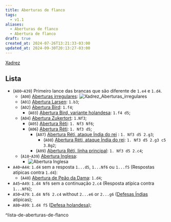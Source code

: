 ```yaml
---
title: Aberturas de flanco
tags:
  - v1.1
aliases:
  - Aberturas de flanco
  - Abertura de flanco
draft: true
created_at: 2024-07-26T13:21:33-03:00
updated_at: 2024-09-30T20:13:27-03:00
---
```


[Xadrez](../../../../sementes/2024/07/06/Xadrez.md)
## Lista
-  (`A00`–`A39`) Primeiro lance das brancas que são diferente de `1.e4` e `1.d4`.
	-  (`A00`) [Aberturas irregulares](../../../../sementes/2024/07/06/Xadrez_Aberturas_irregulares.md): ![Xadrez_Aberturas_irregulares](../../../../sementes/2024/07/06/Xadrez_Aberturas_irregulares.md#^lista-de-aberturas-irregulares)
	-  (`A01`) [Abertura Larsen](../12/Xadrez_Abertura_Larsen.md): `1.b3`;
	-  (`A02`) [Abertura Bird](Xadrez_Abertura_Bird.md): `1.f4`;
		-  (`A03`) [Abertura Bird, variante holandesa](Xadrez_Abertura_Bird.md#variante%20Holandesa): `1.f4 d5`;
	-  (`A04`) [Abertura Zukertort](../../../../ideias/2024/07/26/Xadrez_Abertura_Reti.md): `1.Nf3`;
		-  (`A05`) [Abertura Réti](../../../../ideias/2024/07/26/Xadrez_Abertura_Reti.md): `1. Nf3 Nf6`;
		-  (`A06`) [Abertura Réti](../../../../ideias/2024/07/26/Xadrez_Abertura_Reti.md): `1. Nf3 d5`;
			-  (`A07`) [Abertura Réti, ataque Índia do rei](../../../../ideias/2024/07/26/Xadrez_Abertura_Reti.md) : `1. Nf3 d5 2.g3`;
				-  (`A08`) [Abertura Réti, ataque Índia do rei](../../../../ideias/2024/07/26/Xadrez_Abertura_Reti.md): `1. Nf3 d5 2.g3 c5 3.Bg2`;
			-  (`A09`) [Abertura Réti, linha principal](../../../../ideias/2024/07/26/Xadrez_Abertura_Reti.md): `1. Nf3 d5 2.c4`;
	-  (`A10`-`A39`) [Abertura Inglesa](Xadrez_Abertura_Inglesa.md):
		-  ![Abertura Inglesa](Xadrez_Abertura_Inglesa.md#^lista-de-linhas-documentados-da-abertura-inglesa)
- `A40`–`A44`: `1.d4` sem a resposta `1...d5`, `1...Nf6` ou `1...f5` (Respostas atípicas contra `1.d4`):
	-  (`A40`) [Abertura de Peão da Dama](Xadrez_Abertura_de_Peao_da_Dama.md): `1.d4`;
- `A45`–`A49`: `1.d4 Nf6` sem a continuação `2.c4` (Resposta atípica contra `1...Nf6`);
- `A50`–`A79`: `1.d4 Nf6 2.c4` without `2...e6` or `2...g6` ([Defesas Índias](../07/Xadrez_Defesas_indias.md) atípicas);
- `A80`–`A99`: `1.d4 f5` ([Defesa holandesa](../12/Xadrez_Defesa_holandesa.md));

^lista-de-aberturas-de-flanco